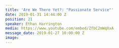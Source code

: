 ```yaml
---
title: 'Are We There Yet?: "Passionate Service"'
date: 2019-01-31 14:44:00 Z
position: 21
speaker: Ethan Harrington
media: https://www.youtube.com/embed/ZfbC2mWqXxA
message_date: 2019-01-27 10:00:00 Z
image: 
---
```


